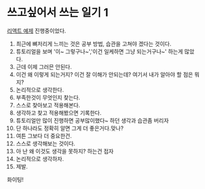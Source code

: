 # 쓰고싶어서 쓰는 일기 1

[리액트 예제](https://github.com/hellomac87/modern-react-redux-tutorials/commit/c1cf2d2b74484d7ba314931402ef6a7b2cf7eb29) 진행중이었다.

1. 최근에 뼈저리게 느끼는 것은 공부 방법, 습관을 고쳐야 겠다는 것이다.
1. 튜토리얼을 보며 '이~ 그렇구나~','이건 일케하면 그냥 되는거구나~' 하는게 많았다.
1. 근데 이제 그러믄 안된다.
1. 이건 왜 이렇게 되는거지? 이건 잘 이해가 안되는데? 여기서 내가 알아야 할 점은 뭐지?
1. 논리적으로 생각한다.
1. 부족한것이 무엇인지 찾는다.
1. 스스로 찾아보고 적용해본다.
1. 생각하고 찾고 적용해봤으면 기록한다.
1. 튜토리얼만 많이 진행하면 공부많이했다~ 하던 생각과 습관좀 버리자
1. 단 하나라도 정확히 알면 그게 더 좋은거다.맞나?
1. 여튼 그보다 더 중요한건.
1. 스스로 생각해보는 것이다.
1. 아 난 왜 이것도 생각을 못하지? 하는건 접자
1. 논리적으로 생각하자.
1. 제발.

화이팅!